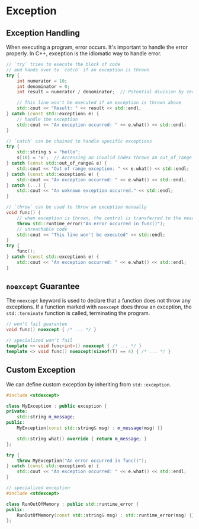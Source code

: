 # Exception

## Exception Handling

When executing a program, error occurs. It's important to handle the error properly.
In C++, exception is the idiomatic way to handle error.

```cpp
// `try` tries to execute the block of code
// and hands over to `catch` if an exception is thrown
try {
    int numerator = 10;
    int denominator = 0;
    int result = numerator / denominator;  // Potential division by zero

    // This line won't be executed if an exception is thrown above
    std::cout << "Result: " << result << std::endl;
} catch (const std::exception& e) {
    // handle the exception
    std::cout << "An exception occurred: " << e.what() << std::endl;
}
```

```cpp
// `catch` can be chained to handle specific exceptions
try {
    std::string s = "hello";
    s[10] = 'x';  // Accessing an invalid index throws an out_of_range exception
} catch (const std::out_of_range& e) {
    std::cout << "Out of range exception: " << e.what() << std::endl;
} catch (const std::exception& e) {
    std::cout << "An exception occurred: " << e.what() << std::endl;
} catch (...) {
    std::cout << "An unknown exception occurred." << std::endl;
}
```

```cpp
// `throw` can be used to throw an exception manually
void func() {
    // when exception is thrown, the control is transferred to the nearest `catch` block
    throw std::runtime_error("An error occurred in func()");
    // unreachable code
    std::cout << "This line won't be executed" << std::endl;
}
try {
    func();
} catch (const std::exception& e) {
    std::cout << "An exception occurred: " << e.what() << std::endl;
}
```

## `noexcept` Guarantee

The `noexcept` keyword is used to declare that a function does not throw any
exceptions. If a function marked with `noexcept` does throw an exception, the
`std::terminate` function is called, terminating the program.

```cpp
// won't fail guarantee
void func() noexcept { /* ... */ }

// specialized won't fail
template <> void func<int>() noexcept { /* ... */ }
template <> void func() noexcept(sizeof(T) == 4) { /* ... */ }
```

## Custom Exception

We can define custom exception by inheriting from `std::exception`.

```cpp
#include <stdexcept>

class MyException : public exception {
private:
    std::string m_message;
public:
    MyException(const std::string& msg) : m_message(msg) {}

    std::string what() override { return m_message; }
};

try {
    throw MyException("An error occurred in func()");
} catch (const std::exception& e) {
    std::cout << "An exception occurred: " << e.what() << std::endl;
}
```

```cpp
// specialized exception
#include <stdexcept>

class RunOutOfMemory : public std::runtime_error {
public:
    RunOutOfMemory(const std::string& msg) : std::runtime_error(msg) {}
};
```
